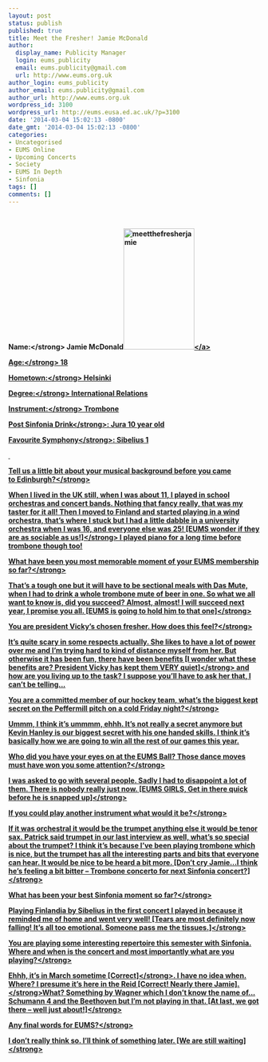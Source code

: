 ```yaml
---
layout: post
status: publish
published: true
title: Meet the Fresher! Jamie McDonald
author:
  display_name: Publicity Manager
  login: eums_publicity
  email: eums.publicity@gmail.com
  url: http://www.eums.org.uk
author_login: eums_publicity
author_email: eums.publicity@gmail.com
author_url: http://www.eums.org.uk
wordpress_id: 3100
wordpress_url: http://eums.eusa.ed.ac.uk/?p=3100
date: '2014-03-04 15:02:13 -0800'
date_gmt: '2014-03-04 15:02:13 -0800'
categories:
- Uncategorised
- EUMS Online
- Upcoming Concerts
- Society
- EUMS In Depth
- Sinfonia
tags: []
comments: []
---
```

<p>&nbsp;</p>
<p><strong>Name:<&#47;strong> Jamie McDonald<a href="http:&#47;&#47;eums.eusa.ed.ac.uk&#47;wp-content&#47;uploads&#47;2014&#47;03&#47;meetthefresherjamie.jpg"><img class=" wp-image-3101 alignright" alt="meetthefresherjamie" src="http:&#47;&#47;eums.eusa.ed.ac.uk&#47;wp-content&#47;uploads&#47;2014&#47;03&#47;meetthefresherjamie.jpg" width="142" height="242" &#47;><&#47;a></p>
<p><strong>Age:<&#47;strong> 18</p>
<p><strong>Hometown:<&#47;strong> Helsinki</p>
<p><strong>Degree:<&#47;strong> International Relations</p>
<p><strong>Instrument:<&#47;strong> Trombone</p>
<p><strong>Post Sinfonia Drink<&#47;strong>: Jura 10 year old</p>
<p><strong>Favourite Symphony<&#47;strong>: Sibelius 1</p>
<p>&nbsp;</p>
<p><strong>Tell us a little bit about your musical background before you came to&nbsp;Edinburgh?<&#47;strong></p>
<p>When I lived in the UK still, when I was about 11, I played in school orchestras and&nbsp;concert bands. Nothing that fancy really, that was my taster for it all! Then I moved to&nbsp;Finland and started playing in a wind orchestra, that&rsquo;s where I stuck but I had a little&nbsp;dabble in a university orchestra when I was 16, and everyone else was 25! <strong>[EUMS&nbsp;wonder if they are as sociable as us!]<&#47;strong> I played piano for a long time before trombone&nbsp;though too!</p>
<p><strong>What have been you most memorable moment of your EUMS membership so&nbsp;far?<&#47;strong></p>
<p>That&rsquo;s a tough one but it will have to be sectional meals with Das Mute, when I had&nbsp;to drink a whole trombone mute of beer in one. So what we all want to know is, did&nbsp;you succeed? Almost, almost! I will succeed next year, I promise you all. <strong>[EUMS is&nbsp;going to hold him to that one]<&#47;strong></p>
<p><strong>You are president Vicky&rsquo;s chosen fresher. How does this feel?<&#47;strong></p>
<p>It&rsquo;s quite scary in some respects actually. She likes to have a lot of power over me and&nbsp;I&rsquo;m trying hard to kind of distance myself from her. But otherwise it has been fun,&nbsp;there have been benefits<strong> [I wonder what these benefits are? President Vicky has kept&nbsp;them VERY quiet]<&#47;strong> and how are you living up to the task? I suppose you&rsquo;ll have to&nbsp;ask her that, I can&rsquo;t be telling...</p>
<p><strong>You are a committed member of our hockey team, what&rsquo;s the biggest kept secret&nbsp;on the Peffermill pitch on a cold Friday night?<&#47;strong></p>
<p>Ummm, I think it&rsquo;s ummmm, ehhh. It&rsquo;s not really a secret anymore but Kevin Hanley&nbsp;is our biggest secret with his one handed skills. I think it&rsquo;s basically how we are going&nbsp;to win all the rest of our games this year.</p>
<p><strong>Who did you have your eyes on at the EUMS Ball? Those dance moves must&nbsp;have won you some attention?<&#47;strong></p>
<p>I was asked to go with several people. Sadly I had to disappoint a lot of them. There&nbsp;is nobody really just now.<strong> [EUMS GIRLS, Get in there quick before he is snapped&nbsp;up]<&#47;strong></p>
<p><strong>If you could play another instrument what would it be?<&#47;strong></p>
<p>If it was orchestral it would be the trumpet anything else it would be tenor sax.&nbsp;Patrick said trumpet in our last interview as well, what&rsquo;s so special about the&nbsp;trumpet? I think it&rsquo;s because I&rsquo;ve been playing trombone which is nice, but the&nbsp;trumpet has all the interesting parts and bits that everyone can hear. It would be&nbsp;nice to be heard a bit more.<strong> [Don&rsquo;t cry Jamie...I think he&rsquo;s feeling a bit bitter &ndash;&nbsp;Trombone concerto for next Sinfonia concert?]<&#47;strong></p>
<p><strong>What has been your best Sinfonia moment so far?<&#47;strong></p>
<p>Playing Finlandia by Sibelius in the first concert I played in because it reminded me&nbsp;of home and went very well! <strong>[Tears are most definitely now falling! It&rsquo;s all too&nbsp;emotional. Someone pass me the tissues.]<&#47;strong></p>
<p><strong>You are playing some interesting repertoire this semester with Sinfonia. Where&nbsp;and when is the concert and most importantly what are you playing?<&#47;strong></p>
<p>Ehhh, it&rsquo;s in March sometime<strong> [Correct]<&#47;strong>. I have no idea when. Where? I presume it&rsquo;s&nbsp;here in the Reid <strong>[Correct! Nearly there Jamie].<&#47;strong>What? Something by Wagner which&nbsp;I don&rsquo;t know the name of... Schumann 4 and the Beethoven but I&rsquo;m not playing in&nbsp;that. <strong>[At last, we got there &ndash; well just about!]<&#47;strong></p>
<p><strong>Any final words for EUMS?<&#47;strong></p>
<p>I don&rsquo;t really think so. I&rsquo;ll think of something later.<strong> [We are still waiting]<&#47;strong></p>
